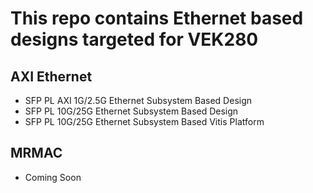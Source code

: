 # This repo contains Ethernet based designs targeted for VEK280

## AXI Ethernet
- SFP PL AXI 1G/2.5G Ethernet Subsystem Based Design
- SFP PL 10G/25G Ethernet Subsystem Based Design
- SFP PL 10G/25G Ethernet Subsystem Based Vitis Platform

## MRMAC
- Coming Soon